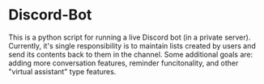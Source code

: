 # Discord-Bot

This is a python script for running a live Discord bot (in a private server). Currently, it's single responsibility is to maintain lists created by users and send its contents back to them in the channel. Some additional goals are: adding more conversation features, reminder funcitonality, and other "virtual assistant" type features.
